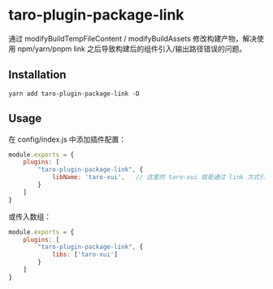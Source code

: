 # taro-plugin-package-link

通过 modifyBuildTempFileContent / modifyBuildAssets 修改构建产物，解决使用 npm/yarn/pnpm link 之后导致构建后的组件引入/输出路径错误的问题。

## Installation

```
yarn add taro-plugin-package-link -D
```

## Usage

在 config/index.js 中添加插件配置：

```js
module.exports = {
	plugins: [
		"taro-plugin-package-link", {
			libName: 'taro-xui',   // 这里的 taro-xui 就是通过 link 方式引入的ui库所在的 **本地文件夹** 名称
		}
	]
}
```

或传入数组：

```js
module.exports = {
	plugins: [
		"taro-plugin-package-link", {
			libs: ['taro-xui']
		}
	]
}
```
